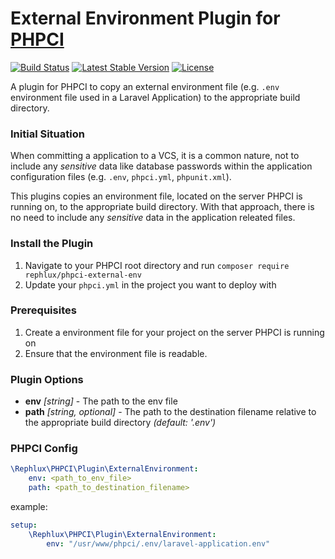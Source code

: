 # External Environment Plugin for [PHPCI](https://www.phptesting.org)

[![Build Status](https://travis-ci.org/rephluX/phpci-external-env.svg?branch=master)](https://travis-ci.org/rephluX/phpci-external-env)
[![Latest Stable Version](https://poser.pugx.org/rephlux/phpci-external-env/v/stable.svg)](https://packagist.org/packages/rephlux/phpci-external-env)
[![License](https://poser.pugx.org/rephlux/phpci-external-env/license.svg)](https://packagist.org/packages/rephlux/phpci-external-env)

A plugin for PHPCI to copy an external environment file (e.g. `.env` environment file used in a Laravel Application) to the appropriate build directory.
 
### Initial Situation 

When committing a application to a VCS, it is a common nature, not to include any _sensitive_ data like database passwords within the application configuration files (e.g. `.env`, `phpci.yml`, `phpunit.xml`).

This plugins copies an environment file, located on the server PHPCI is running on, to the appropriate build directory. With that approach, there is no need to include any _sensitive_ data in the application releated files.

### Install the Plugin

1. Navigate to your PHPCI root directory and run `composer require rephlux/phpci-external-env`
2. Update your `phpci.yml` in the project you want to deploy with

### Prerequisites

1. Create a environment file for your project on the server PHPCI is running on
2. Ensure that the environment file is readable. 

### Plugin Options
- **env** _[string]_ - The path to the env file
- **path** _[string, optional]_ - The path to the destination filename relative to the appropriate build directory _(default: '.env')_

### PHPCI Config

```yml
\Rephlux\PHPCI\Plugin\ExternalEnvironment:
    env: <path_to_env_file>
    path: <path_to_destination_filename>
```

example:

```yml
setup:
    \Rephlux\PHPCI\Plugin\ExternalEnvironment: 
        env: "/usr/www/phpci/.env/laravel-application.env"
```

